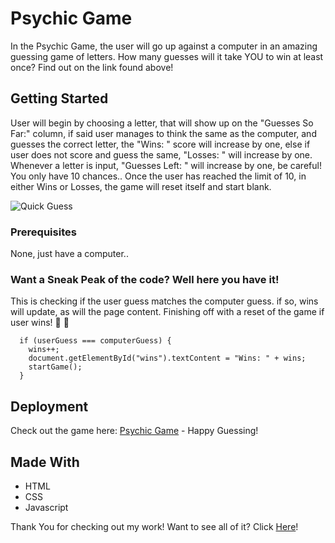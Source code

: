 # Psychic Game

In the Psychic Game, the user will go up against a computer in an amazing guessing game of letters. How many guesses will it take YOU to win at least once? Find out on the link found above!

## Getting Started

User will begin by choosing a letter, that will show up on the "Guesses So Far:" column, if said user manages to think the same as the computer, and guesses the correct letter, the "Wins: " score will increase by one, else if user does not score and guess the same, "Losses: " will increase by one. Whenever a letter is input, "Guesses Left: " will increase by one, be careful! You only have 10 chances.. Once the user has reached the limit of 10, in either Wins or Losses, the game will reset itself and start blank.

![Quick Guess](images/psychicgif.gif)
### Prerequisites

None, just have a computer..


### Want a Sneak Peak of the code? Well here you have it! 

This is checking if the user guess matches the computer guess. if so, wins will update, as will the page content. Finishing off with a reset of the game if user wins! 🎉 :tada:
```
  if (userGuess === computerGuess) {
    wins++;
    document.getElementById("wins").textContent = "Wins: " + wins;
    startGame();
  }

```

## Deployment

Check out the game here: [Psychic Game](https://delgador28.github.io/Psychic-Game/) - Happy Guessing!

## Made With

* HTML
* CSS 
* Javascript


Thank You for checking out my work! Want to see all of it? Click [Here](https://github.com/Delgador28?tab=repositories)!